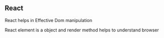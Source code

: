 ## React 
React helps in Effective Dom manipulation

React element is a object and render method helps to understand browser